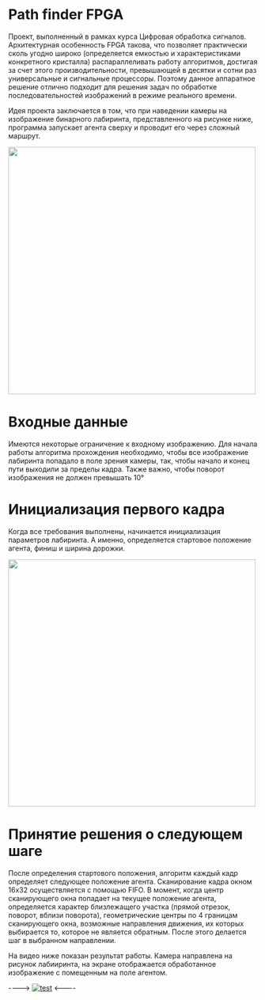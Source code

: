 # Path finder FPGA
Проект, выполненный в рамках курса Цифровая обработка сигналов.
Архитектурная особенность FPGA такова, что позволяет практически сколь угодно широко (определяется емкостью и характеристиками конкретного кристалла) распараллеливать работу алгоритмов, достигая за счет этого производительности, превышающей в десятки и сотни раз универсальные и сигнальные процессоры. Поэтому данное аппаратное решение отлично подходит для решения задач по обработке последовательностей изображений в режиме реального времени.

Идея проекта заключается в том, что при наведении камеры на изображение бинарного лабиринта, представленного на рисунке ниже, программа запускает агента сверху и проводит его через сложный маршрут.
<p>
  <img src="http://i.yapx.ru/BHiKU.jpg" width="500"/>
</p>

# Входные данные
Имеются некоторые ограничение к входному изображению.
Для начала работы алгоритма прохождения необходимо, чтобы все изображение лабиринта попадало в поле зрения камеры, так, чтобы начало и конец пути выходили за пределы кадра. Также важно, чтобы поворот изображения не должен превышать 10° 

# Инициализация первого кадра
Когда все требования выполнены, начинается инициализация параметров лабиринта. А именно, определяется стартовое положение агента, финиш и ширина дорожки.

<p>
  <img src="http://i.yapx.ru/BHiKT.png" width="500"/>
</p>

# Принятие решения о следующем шаге
После определения стартового положения, алгоритм каждый кадр определяет следующее положение агента. Сканирование кадра окном 16х32 осуществляется с помощью FIFO. В момент, когда центр сканирующего окна попадает на текущее положение агента, определяется характер близлежащего участка (прямой отрезок, поворот, вблизи поворота), геометрические центры по 4 границам сканирующего окна, возможные направления движения, их которых выбирается то, которое не является обратным. После этого делается шаг в выбранном направлении.

На видео ниже показан результат работы. Камера направлена на рисунок лабииринта, на экране отображается обработанное изображение с помещенным на поле агентом.


----> [![test](http://i102.fastpic.ru/big/2018/0220/11/2564cf4878d3810905fa58696017c811.png)](https://yadi.sk/i/fP6RDXi_3Sc65Z)  <----
